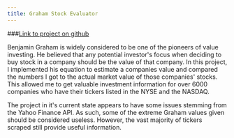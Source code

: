 ```yaml
---
title: Graham Stock Evaluator
---
```

###[Link to project on github](https://github.com/GrantHiggins16/Benjamin-Graham-Stock-Analysis)

Benjamin Graham is widely considered to be one of the pioneers of value investing. He believed that any potential investor's focus when deciding to buy stock in a company should be the value of that company. In this project, I implemented his equation to estimate a companies value and compared the numbers I got to the actual market value of those companies' stocks. This allowed me to get valuable investment information for over 6000 companies who have their tickers listed in the NYSE and the NASDAQ. 

The project in it's current state appears to have some issues stemming from the Yahoo Finance API. As such, some of the extreme Graham values given should be considered useless. However, the vast majority of tickers scraped still provide useful information.
